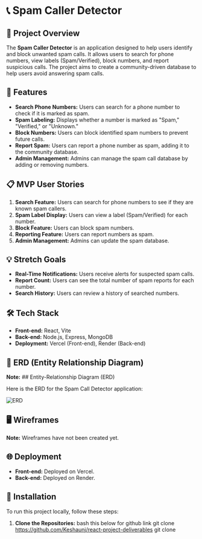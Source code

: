 # 📞  Spam Caller Detector

## 🚀 Project Overview
The **Spam Caller Detector** is an application designed to help users identify and block unwanted spam calls. It allows users to search for phone numbers, view labels (Spam/Verified), block numbers, and report suspicious calls. The project aims to create a community-driven database to help users avoid answering spam calls.

## 🌟 Features

- **Search Phone Numbers:** Users can search for a phone number to check if it is marked as spam.
- **Spam Labeling:** Displays whether a number is marked as "Spam," "Verified," or "Unknown."
- **Block Numbers:** Users can block identified spam numbers to prevent future calls.
- **Report Spam:** Users can report a phone number as spam, adding it to the community database.
- **Admin Management:** Admins can manage the spam call database by adding or removing numbers.

## 📋 MVP User Stories

1. **Search Feature:** Users can search for phone numbers to see if they are known spam callers.
2. **Spam Label Display:** Users can view a label (Spam/Verified) for each number.
3. **Block Feature:** Users can block spam numbers.
4. **Reporting Feature:** Users can report numbers as spam.
5. **Admin Management:** Admins can update the spam database.

## 💡 Stretch Goals

- **Real-Time Notifications:** Users receive alerts for suspected spam calls.
- **Report Count:** Users can see the total number of spam reports for each number.
- **Search History:** Users can review a history of searched numbers.

## 🛠️ Tech Stack

- **Front-end:** React, Vite
- **Back-end:** Node.js, Express, MongoDB
- **Deployment:** Vercel (Front-end), Render (Back-end)

## 📐 ERD (Entity Relationship Diagram)
**Note:** ## Entity-Relationship Diagram (ERD)

Here is the ERD for the Spam Call Detector application:

![ERD](https://i.imgur.com/XXXXX.jpg) 


## 🖥️ Wireframes
**Note:** Wireframes have not been created yet.

## 🌐 Deployment

- **Front-end:** Deployed on Vercel.
- **Back-end:** Deployed on Render.

## 🔧 Installation

To run this project locally, follow these steps:

1. **Clone the Repositories:**
   bash this below for github link
   git clone <https://github.com/Keshaunj/react-project-deliverables>
   git clone <not decided for project or not>
